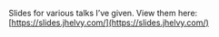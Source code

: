 
<!-- README.md is generated from README.Rmd. Please edit that file -->

Slides for various talks I’ve given. View them here: [https://slides.jhelvy.com/](https://slides.jhelvy.com/)